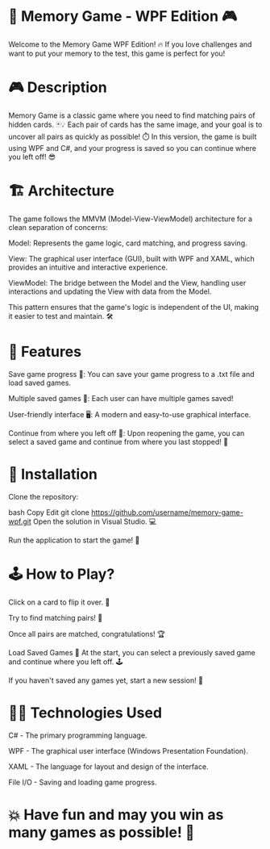 # 🧠 Memory Game - WPF Edition 🎮
Welcome to the Memory Game WPF Edition! 🔥 If you love challenges and want to put your memory to the test, this game is perfect for you! 

# 🎮 Description
Memory Game is a classic game where you need to find matching pairs of hidden cards. 🃏💡 Each pair of cards has the same image, and your goal is to uncover all pairs as quickly as possible! ⏱️ In this version, the game is built using WPF and C#, and your progress is saved so you can continue where you left off! 😎

# 🏗️ Architecture
The game follows the MMVM (Model-View-ViewModel) architecture for a clean separation of concerns:

Model: Represents the game logic, card matching, and progress saving.

View: The graphical user interface (GUI), built with WPF and XAML, which provides an intuitive and interactive experience.

ViewModel: The bridge between the Model and the View, handling user interactions and updating the View with data from the Model.

This pattern ensures that the game's logic is independent of the UI, making it easier to test and maintain. 🛠️

# 💾 Features
Save game progress 📂: You can save your game progress to a .txt file and load saved games.

Multiple saved games 📝: Each user can have multiple games saved!

User-friendly interface 🖥️: A modern and easy-to-use graphical interface.

Continue from where you left off 🔄: Upon reopening the game, you can select a saved game and continue from where you last stopped! 🚀

# 🔧 Installation
Clone the repository:

bash
Copy
Edit
git clone https://github.com/username/memory-game-wpf.git
Open the solution in Visual Studio. 💻

Run the application to start the game! 🎉

# 🕹️ How to Play?
Click on a card to flip it over. 🔄

Try to find matching pairs! 🧩

Once all pairs are matched, congratulations! 🏆

Load Saved Games 📂
At the start, you can select a previously saved game and continue where you left off. 🕹️

If you haven't saved any games yet, start a new session! 🎉

# 🧑‍💻 Technologies Used
C# - The primary programming language.

WPF - The graphical user interface (Windows Presentation Foundation).

XAML - The language for layout and design of the interface.

File I/O - Saving and loading game progress.

# 💥 Have fun and may you win as many games as possible! 🎉
